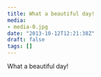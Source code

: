 ```yaml
---
title: What a beautiful day!
media:
- media-0.jpg
date: "2013-10-12T12:21:38Z"
draft: false
tags: []
---
```

What a beautiful day\!

